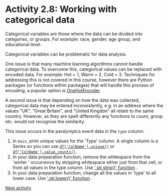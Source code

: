 # Activity 2.8: Working with categorical data

Categorical variables are those where the data can be divided into categories, or groups. For example: race, gender, age
group, and educational level.

Categorical variables can be problematic for data analysis.

One issue is that many machine learning algorithms cannot handle categorical data. To overcome this, categorical values
can be replaced with encoded data. For example: Hot = 1, Warm = 2, Cold = 3. Techniques for addressing this is not
covered in this course, however there are Python packages (or functions within packages) that will handle this process
of encoding; a popular option
is [OneHotEncoder](https://www.google.com/url?sa=t&rct=j&q=&esrc=s&source=web&cd=&cad=rja&uact=8&ved=2ahUKEwijhozWxe2BAxWaUkEAHegCDEYQFnoECB4QAQ&url=http%3A%2F%2Fscikit-learn.org%2Fstable%2Fmodules%2Fgenerated%2Fsklearn.preprocessing.OneHotEncoder.html&usg=AOvVaw0oQAupueEbfcv4c2Csd5dn&opi=89978449).

A second issue is that depending on how the data was collected, categorical data may be entered inconsistently, e.g. in
an address where the values "UK", "Great Britain", and "United Kingdon" all relate to the same country.
However, as they are spelt differently any functions to count, group etc. would not recognise the similarity.

This issue occurs in the paralympics event data in the `type` column.

1. In `main`, print unique values for the 'Type' column. A single column is a Series so you can
   use [`df['ColName'].unique()`](https://pandas.pydata.org/docs/reference/api/pandas.Series.unique.html) or [
   `df['ColName'].value_counts()`](https://pandas.pydata.org/docs/reference/api/pandas.Series.value_counts.html).
2. In your data preparation function, remove the whitespace from the 'winter ' occurrence by stripping whitespace either
   just from that cell, or from all values in the type column.
   Use ['.str.strip()' function](https://pandas.pydata.org/pandas-docs/version/0.24/reference/api/pandas.Series.str.strip.html)
   .
3. In your data preparation function, change all the values in 'type' to all lower case.
   Use ['.str.lower()' function](https://pandas.pydata.org/docs/reference/api/pandas.Series.str.lower.html#pandas.Series.str.lower)
   .

[Next activity](2-09-pandas-new-column)
